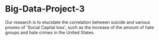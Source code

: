 # Big-Data-Project-3
Our research is to elucidate the correlation between suicide and various proxies of 'Social Capital loss', such as the increase of the amount of hate groups and hate crimes in the United States.
